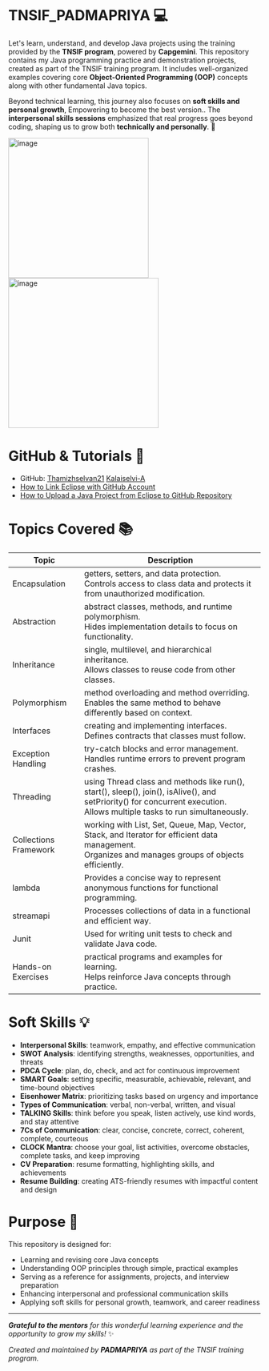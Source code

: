 # TNSIF_PADMAPRIYA 💻

Let's learn, understand, and develop Java projects using the training provided by the **TNSIF program**, powered by **Capgemini**. This repository contains my Java programming practice and demonstration projects, created as part of the TNSIF training program. It includes well-organized examples covering core **Object-Oriented Programming (OOP)** concepts along with other fundamental Java topics.

Beyond technical learning, this journey also focuses on **soft skills and personal growth**, Empowering to become the best version.. The **interpersonal skills sessions** emphasized that real progress goes beyond coding, shaping us to grow both **technically and personally**. 🌟  


<img width="280" height="280" alt="image" src="https://github.com/user-attachments/assets/02da1374-8f25-4419-9708-c22a2238967c" />          <img width="300" height="300" alt="image" src="https://encrypted-tbn0.gstatic.com/images?q=tbn:ANd9GcRMo9e26ySHpwRW79sYf-z1KXQd8O5rqXb0UNvIXmbYauDI310t5tRvG3ijkVsx-jx8aaY&usqp=CAU" />



# GitHub & Tutorials 🔗

- GitHub: [Thamizhselvan21](https://github.com/Thamizhselvan21/C2TC_CoreJavaPrograms.git) [Kalaiselvi-A](https://github.com/Kalaiselvi-A/CoreJavaCourse)
- [How to Link Eclipse with GitHub Account](https://youtu.be/0G4iwZ3qw0s?si=sdSdIH9tmUSGHKwu)  
- [How to Upload a Java Project from Eclipse to GitHub Repository](https://youtu.be/TysKmwGjxlQ?si=fhrL0WfOXvX68-pk)  

# Topics Covered 📚

| Topic                  | Description |
|------------------------|-------------|
| Encapsulation          | getters, setters, and data protection.<br>Controls access to class data and protects it from unauthorized modification. |
| Abstraction            | abstract classes, methods, and runtime polymorphism.<br>Hides implementation details to focus on functionality. |
| Inheritance            | single, multilevel, and hierarchical inheritance.<br>Allows classes to reuse code from other classes. |
| Polymorphism           | method overloading and method overriding.<br>Enables the same method to behave differently based on context. |
| Interfaces             | creating and implementing interfaces.<br>Defines contracts that classes must follow. |
| Exception Handling     | try-catch blocks and error management.<br>Handles runtime errors to prevent program crashes. |
| Threading              | using Thread class and methods like run(), start(), sleep(), join(), isAlive(), and setPriority() for concurrent execution.<br>Allows multiple tasks to run simultaneously. |
| Collections Framework  | working with List, Set, Queue, Map, Vector, Stack, and Iterator for efficient data management.<br>Organizes and manages groups of objects efficiently. |
| lambda                 | Provides a concise way to represent anonymous functions for functional programming. |
| streamapi              | Processes collections of data in a functional and efficient way. |
| Junit                  | Used for writing unit tests to check and validate Java code. |
| Hands-on Exercises     | practical programs and examples for learning.<br>Helps reinforce Java concepts through practice. |



# Soft Skills 💡  

- **Interpersonal Skills**: teamwork, empathy, and effective communication  
- **SWOT Analysis**: identifying strengths, weaknesses, opportunities, and threats  
- **PDCA Cycle**: plan, do, check, and act for continuous improvement  
- **SMART Goals**: setting specific, measurable, achievable, relevant, and time-bound objectives  
- **Eisenhower Matrix**: prioritizing tasks based on urgency and importance  
- **Types of Communication**: verbal, non-verbal, written, and visual  
- **TALKING Skills**: think before you speak, listen actively, use kind words, and stay attentive    
- **7Cs of Communication**: clear, concise, concrete, correct, coherent, complete, courteous  
- **CLOCK Mantra**: choose your goal, list activities, overcome obstacles, complete tasks, and keep improving  
- **CV Preparation**: resume formatting, highlighting skills, and achievements  
- **Resume Building**: creating ATS-friendly resumes with impactful content and design  
 

# Purpose 🎯

This repository is designed for:

- Learning and revising core Java concepts  
- Understanding OOP principles through simple, practical examples  
- Serving as a reference for assignments, projects, and interview preparation
- Enhancing interpersonal and professional communication skills  
- Applying soft skills for personal growth, teamwork, and career readiness 




---


***Grateful to the mentors** for this wonderful learning experience and the opportunity to grow my skills!* ✨


*Created and maintained by **PADMAPRIYA** as part of the TNSIF training program.*

